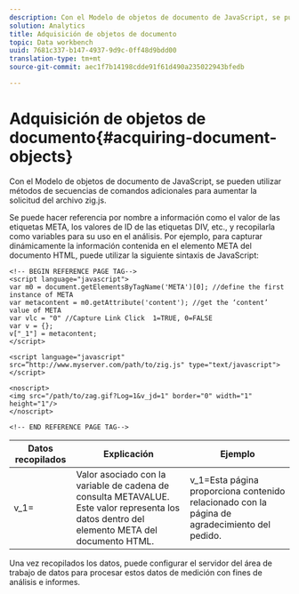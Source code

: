 ```yaml
---
description: Con el Modelo de objetos de documento de JavaScript, se pueden utilizar métodos de secuencias de comandos adicionales para aumentar la solicitud del archivo zig.js.
solution: Analytics
title: Adquisición de objetos de documento
topic: Data workbench
uuid: 7681c337-b147-4937-9d9c-0ff48d9bdd00
translation-type: tm+mt
source-git-commit: aec1f7b14198cdde91f61d490a235022943bfedb

---
```



# Adquisición de objetos de documento{#acquiring-document-objects}

Con el Modelo de objetos de documento de JavaScript, se pueden utilizar métodos de secuencias de comandos adicionales para aumentar la solicitud del archivo zig.js.

Se puede hacer referencia por nombre a información como el valor de las etiquetas META, los valores de ID de las etiquetas DIV, etc., y recopilarla como variables para su uso en el análisis. Por ejemplo, para capturar dinámicamente la información contenida en el elemento META del documento HTML, puede utilizar la siguiente sintaxis de JavaScript:

```
<!-- BEGIN REFERENCE PAGE TAG--> 
<script language="javascript"> 
var m0 = document.getElementsByTagName('META')[0]; //define the first instance of META 
var metacontent = m0.getAttribute('content'); //get the ‘content’ value of META 
var vlc = "0" //Capture Link Click  1=TRUE, 0=FALSE 
var v = {}; 
v["_1"] = metacontent; 
</script> 
 
<script language="javascript" src=”http://www.myserver.com/path/to/zig.js" type="text/javascript"></script> 
 
<noscript> 
<img src="/path/to/zag.gif?Log=1&v_jd=1" border="0" width="1" height="1"/> 
</noscript> 
 
<!-- END REFERENCE PAGE TAG-->
```

| Datos recopilados | Explicación | Ejemplo |
|---|---|---|
| v_1= | Valor asociado con la variable de cadena de consulta METAVALUE. Este valor representa los datos dentro del elemento META del documento HTML. | v_1=Esta página proporciona contenido relacionado con la página de agradecimiento del pedido. |

Una vez recopilados los datos, puede configurar el servidor del área de trabajo de datos para procesar estos datos de medición con fines de análisis e informes.
